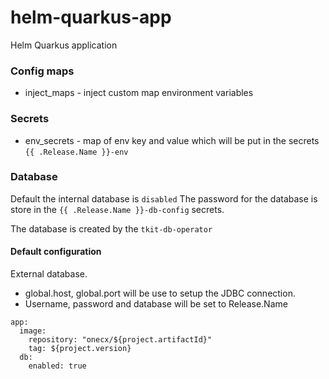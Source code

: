 # helm-quarkus-app

Helm Quarkus application

### Config maps

* inject_maps - inject custom map environment variables

### Secrets

* env_secrets - map of env key and value which will be put in the secrets `{{ .Release.Name }}-env`


### Database

Default the internal database is `disabled`
The password for the database is store in the `{{ .Release.Name }}-db-config` secrets.

The database is created by the `tkit-db-operator`

#### Default configuration

External database.
* global.host, global.port will be use to setup the JDBC connection.
* Username, password and database will be set to Release.Name

```
app:
  image:
    repository: "onecx/${project.artifactId}"
    tag: ${project.version}
  db:
    enabled: true
```

